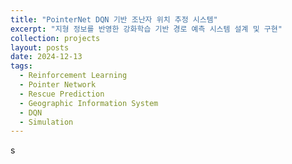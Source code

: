 ```yaml
---
title: "PointerNet DQN 기반 조난자 위치 추정 시스템"
excerpt: "지형 정보를 반영한 강화학습 기반 경로 예측 시스템 설계 및 구현"
collection: projects
layout: posts
date: 2024-12-13
tags:
  - Reinforcement Learning
  - Pointer Network
  - Rescue Prediction
  - Geographic Information System
  - DQN
  - Simulation
---
```



s